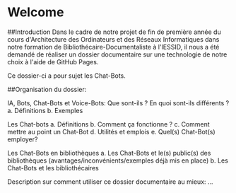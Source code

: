 <h1>Welcome</h1>

##Introduction
Dans le cadre de notre projet de fin de première année du cours d'Architecture des Ordinateurs et des Réseaux Informatiques dans notre formation de Bibliothécaire-Documentaliste à l'IESSID, il nous a été demandé de réaliser un dossier documentaire sur une technologie de notre choix à l'aide de GitHub Pages.

Ce dossier-ci a pour sujet les Chat-Bots.

##Organisation du dossier:

IA, Bots, Chat-Bots et Voice-Bots: Que sont-ils ? En quoi sont-ils différents ?
a. Définitions
b. Exemples

Les Chat-bots
a.	Définitions
b.	Comment ça fonctionne ?
c. Comment mettre au point un Chat-Bot
d.	Utilités et emplois
e. Quel(s) Chat-Bot(s) employer?

Les Chat-Bots en bibliothèques
a.	Les Chat-Bots et le(s) public(s) des bibliothèques (avantages/inconvénients/exemples déjà mis en place)
b.	Les Chat-Bots et les bibliothécaires

Description sur comment utiliser ce dossier documentaire au mieux: ...
